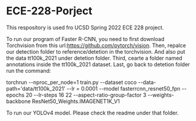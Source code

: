 # ECE-228-Porject

This respository is used fro UCSD Spring 2022 ECE 228 project.

To run our program of Faster R-CNN, you need to first download Torchvision from this url:https://github.com/pytorch/vision. 
Then, repalce our detection folder to reference/detetion in the torchvision. And also put the data tt100k_2021 under detetion folder. 
Third, cearte a folder named annotations inside the tt100k_2021 dataset.
Last, go back to detetion folder run the command:

torchrun --nproc_per_node=1 train.py --dataset coco --data-path='data/tt100k_2021' --lr = 0.0001 --model fasterrcnn_resnet50_fpn --epochs 20 --lr-steps 16 22 --aspect-ratio-group-factor 3 --weights-backbone ResNet50_Weights.IMAGENET1K_V1

To run our YOLOv4 model. Please check the readme under that folder.
